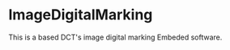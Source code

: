 ImageDigitalMarking
===================

This is a based DCT's image digital marking Embeded software.
